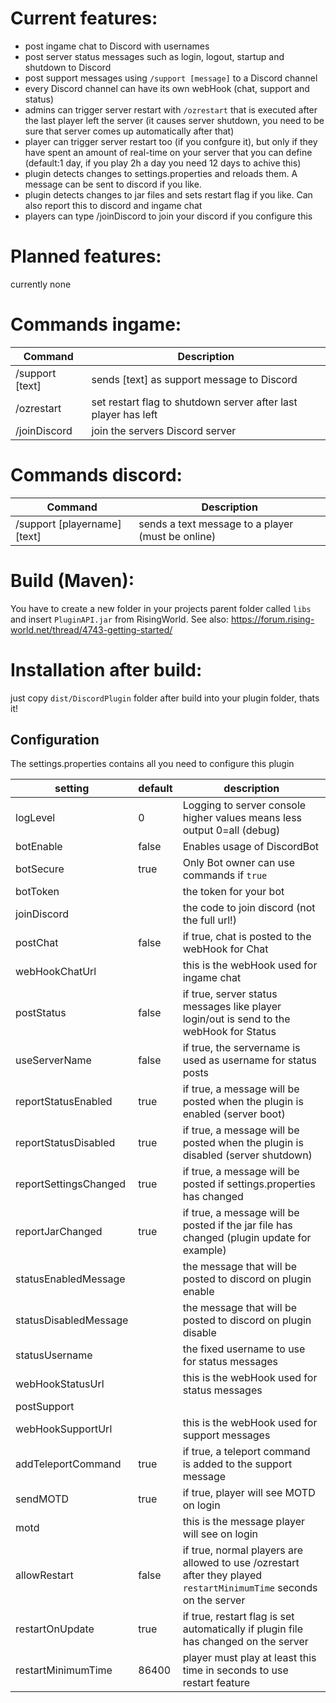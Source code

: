 # Current features:
- post ingame chat to Discord with usernames
- post server status messages such as login, logout, startup and shutdown to Discord 
- post support messages using `/support [message]` to a Discord channel
- every Discord channel can have its own webHook (chat, support and status)
- admins can trigger server restart with `/ozrestart` that is executed after the last player left the server (it causes server shutdown, you need to be sure that server comes up automatically after that)
- player can trigger server restart too (if you confgure it), but only if they have spent an amount of real-time on your server that you can define (default:1 day, if you play 2h a day you need 12 days to achive this)
- plugin detects changes to settings.properties and reloads them. A message can be sent to discord if you like.
- plugin detects changes to jar files and sets restart flag if you like. Can also report this to discord and ingame chat
- players can type /joinDiscord to join your discord if you configure this

# Planned features:
currently none

# Commands ingame:
|Command|Description|
|---|---|
|/support [text]|sends [text] as support message to Discord|
|/ozrestart|set restart flag to shutdown server after last player has left|
|/joinDiscord|join the servers Discord server| 


# Commands discord:
|Command|Description|
|---|---|
|/support [playername] [text]|sends a text message to a player (must be online)|

# Build (Maven):
You have to create a new folder in your projects parent folder called `libs` and insert `PluginAPI.jar` from RisingWorld.
See also: https://forum.rising-world.net/thread/4743-getting-started/

# Installation after build:
just copy `dist/DiscordPlugin` folder after build into your plugin folder, thats it!

## Configuration
The settings.properties contains all you need to configure this plugin

| setting  |  default | description  |
|---|---|---|
|  logLevel |  0 | Logging to server console higher values means less output 0=all (debug)  |
|botEnable|false|Enables usage of DiscordBot|
|botSecure|true|Only Bot owner can use commands if `true`|
|botToken||the token for your bot|
|joinDiscord||the code to join discord (not the full url!)|
|  postChat |  false | if true, chat is posted to the webHook for Chat  |
|  webHookChatUrl |   | this is the webHook used for ingame chat  |
|  postStatus | false  | if true, server status messages like player login/out is send to the webHook for Status  |
|  useServerName | false  | if true, the servername is used as username for status posts  |
|  reportStatusEnabled | true  | if true, a message will be posted when the plugin is enabled (server boot)  |
|  reportStatusDisabled | true  | if true, a message will be posted when the plugin is disabled (server shutdown)  |
|  reportSettingsChanged | true  | if true, a message will be posted if settings.properties has changed  |
|  reportJarChanged | true  | if true, a message will be posted if the jar file has changed (plugin update for example) |
|  statusEnabledMessage |   | the message that will be posted to discord on plugin enable  |
|  statusDisabledMessage |   | the message that will be posted to discord on plugin disable  |
|  statusUsername |   | the fixed username to use for status messages  |
|  webHookStatusUrl |   | this is the webHook used for status messages  |
|  postSupport |   |   |
|  webHookSupportUrl |   | this is the webHook used for support messages  |
|  addTeleportCommand | true  | if true, a teleport command is added to the support message  |
|  sendMOTD | true  | if true, player will see MOTD on login  |
|  motd |   | this is the message player will see on login  |
|allowRestart|false|if true, normal players are allowed to use /ozrestart after they played `restartMinimumTime` seconds on the server|
|restartOnUpdate|true|if true, restart flag is set automatically if plugin file has changed on the server|
|restartMinimumTime|86400|player must play at least this time in seconds to use restart feature|

